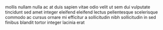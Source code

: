 mollis nullam nulla ac at duis sapien vitae odio velit ut sem dui vulputate
tincidunt sed amet integer eleifend eleifend lectus pellentesque scelerisque
commodo ac cursus ornare mi efficitur a sollicitudin nibh sollicitudin in sed
finibus blandit tortor integer lacinia erat